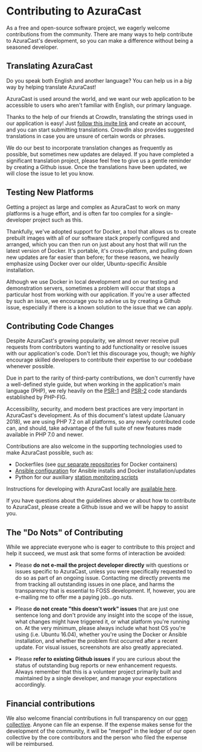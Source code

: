 # Contributing to AzuraCast

As a free and open-source software project, we eagerly welcome contributions from the community. There are many ways to help contribute to AzuraCast's development, so you can make a difference without being a seasoned developer.

## Translating AzuraCast

Do you speak both English and another language? You can help us in a _big_ way by helping translate AzuraCast!

AzuraCast is used around the world, and we want our web application to be accessible to users who aren't familiar with English, our primary language.

Thanks to the help of our friends at CrowdIn, translating the strings used in our application is easy! Just [follow this invite link](https://crowdin.com/project/azuracast/invite) and create an account, and you can start submitting translations. CrowdIn also provides suggested translations in case you are unsure of certain words or phrases.

We do our best to incorporate translation changes as frequently as possible, but sometimes new updates are delayed. If you have completed a significant translation project, please feel free to give us a gentle reminder by creating a Github issue. Once the translations have been updated, we will close the issue to let you know.

## Testing New Platforms

Getting a project as large and complex as AzuraCast to work on many platforms is a huge effort, and is often far too complex for a single-developer project such as this.

Thankfully, we've adopted support for Docker, a tool that allows us to create prebuilt images with all of our software stack properly configured and arranged, which you can then run on just about any host that will run the latest version of Docker. It's portable, it's cross-platform, and pulling down new updates are far easier than before; for these reasons, we heavily emphasize using Docker over our older, Ubuntu-specific Ansible installation.

Although we use Docker in local development and on our testing and demonstration servers, sometimes a problem will occur that stops a particular host from working with our application. If you're a user affected by such an issue, we encourage you to advise us by creating a Github issue, especially if there is a known solution to the issue that we can apply.

## Contributing Code Changes

Despite AzuraCast's growing popularity, we almost never receive pull requests from contributors wanting to add functionality or resolve issues with our application's code. Don't let this discourage you, though; we _highly_ encourage skilled developers to contribute their expertise to our codebase whenever possible.

Due in part to the rarity of third-party contributions, we don't currently have a well-defined style guide, but when working in the application's main language (PHP), we rely heavily on the [PSR-1](https://github.com/php-fig/fig-standards/blob/master/accepted/PSR-1-basic-coding-standard.md) and [PSR-2](http://www.php-fig.org/psr/psr-2/) code standards established by PHP-FIG.

Accessibility, security, and modern best practices are very important in AzuraCast's development. As of this document's latest update (January 2018), we are using PHP 7.2 on all platforms, so any newly contributed code can, and should, take advantage of the full suite of new features made available in PHP 7.0 and newer.

Contributions are also welcome in the supporting technologies used to make AzuraCast possible, such as:

 - Dockerfiles (see [our separate repositories](https://github.com/AzuraCast) for Docker containers)
 - [Ansible configuration](https://github.com/AzuraCast/AzuraCast/tree/master/util/ansible) for Ansible installs and Docker installation/updates
 - Python for our auxiliary [station monitoring scripts](https://github.com/AzuraCast/station-watcher-python)
 
Instructions for developing with AzuraCast locally are [available here](https://www.azuracast.com/developers).
 
If you have questions about the guidelines above or about how to contribute to AzuraCast, please create a Github issue and we will be happy to assist you.

## The "Do Nots" of Contributing

While we appreciate everyone who is eager to contribute to this project and help it succeed, we must ask that some forms of interaction be avoided:

 - Please **do not e-mail the project developer directly** with questions or issues specific to AzuraCast, unless you were specifically requested to do so as part of an ongoing issue. Contacting me directly prevents me from tracking all outstanding issues in one place, and harms the transparency that is essential to FOSS development. If, however, you are e-mailing me to offer me a paying job...go nuts.

 - Please **do not create "this doesn't work" issues** that are just one sentence long and don't provide any insight into the scope of the issue, what changes might have triggered it, or what platform you're running on. At the very minimum, please always include what host OS you're using (i.e. Ubuntu 16.04), whether you're using the Docker or Ansible installation, and whether the problem first occurred after a recent update. For visual issues, screenshots are also greatly appreciated.
 
 - Please **refer to existing Github issues** if you are curious about the status of outstanding bug reports or new enhancement requests. Always remember that this is a volunteer project primarily built and maintained by a single developer, and manage your expectations accordingly.

## Financial contributions

We also welcome financial contributions in full transparency on our [open collective](https://opencollective.com/azuracast).
Anyone can file an expense. If the expense makes sense for the development of the community, it will be "merged" in the ledger of our open collective by the core contributors and the person who filed the expense will be reimbursed.
